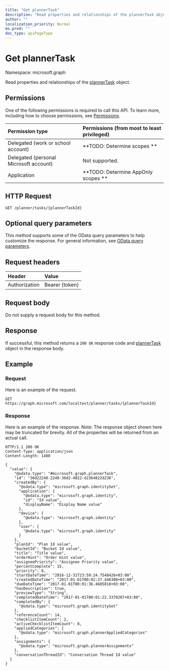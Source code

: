 ```yaml
---
title: "Get plannerTask"
description: "Read properties and relationships of the plannerTask object."
author: ""
localization_priority: Normal
ms.prod: ""
doc_type: apiPageType
---
```


# Get plannerTask

Namespace: microsoft.graph

Read properties and relationships of the [plannerTask](../resources/plannertask.md) object.

## Permissions
One of the following permissions is required to call this API. To learn more, including how to choose permissions, see [Permissions](/concepts/permissions-reference.md).

|Permission type|Permissions (from most to least privileged)|
|:---|:---|
|Delegated (work or school account)|**TODO: Determine scopes **|
|Delegated (personal Microsoft account)|Not supported.|
|Application|**TODO: Determine AppOnly scopes **|

## HTTP Request
<!-- {
  "blockType": "ignored"
}
-->
``` http
GET /planner/tasks/{plannerTaskId}
```

## Optional query parameters
This method supports some of the OData query parameters to help customize the response. For general information, see [OData query parameters](/graph/query-parameters).

## Request headers
|Header|Value|
|:---|:---|
|Authorization|Bearer {token}|

## Request body
Do not supply a request body for this method.

## Response
If successful, this method returns a `200 OK` response code and [plannerTask](../resources/plannertask.md) object in the response body.

## Example

### Request
Here is an example of the request.
<!-- {
  "blockType": "request",
  "name": "get_plannertask"
}
-->
``` http
GET https://graph.microsoft.com/localtest/planner/tasks/{plannerTaskId}
```

### Response
Here is an example of the response. Note: The response object shown here may be truncated for brevity. All of the properties will be returned from an actual call.
<!-- {
  "blockType": "response",
  "truncated": true,
  "@odata.type": "microsoft.graph.plannerTask"
}
-->
``` http
HTTP/1.1 200 OK
Content-Type: application/json
Content-Length: 1480

{
  "value": {
    "@odata.type": "#microsoft.graph.plannerTask",
    "id": "36d22248-2248-36d2-4822-d2364822d236",
    "createdBy": {
      "@odata.type": "microsoft.graph.identitySet",
      "application": {
        "@odata.type": "microsoft.graph.identity",
        "id": "Id value",
        "displayName": "Display Name value"
      },
      "device": {
        "@odata.type": "microsoft.graph.identity"
      },
      "user": {
        "@odata.type": "microsoft.graph.identity"
      }
    },
    "planId": "Plan Id value",
    "bucketId": "Bucket Id value",
    "title": "Title value",
    "orderHint": "Order Hint value",
    "assigneePriority": "Assignee Priority value",
    "percentComplete": 15,
    "priority": 8,
    "startDateTime": "2016-12-31T23:59:24.7548426+03:00",
    "createdDateTime": "2017-01-01T00:02:37.446308+03:00",
    "dueDateTime": "2017-01-01T00:01:36.4685818+03:00",
    "hasDescription": true,
    "previewType": "String",
    "completedDateTime": "2017-01-01T00:01:22.3370207+03:00",
    "completedBy": {
      "@odata.type": "microsoft.graph.identitySet"
    },
    "referenceCount": 14,
    "checklistItemCount": 2,
    "activeChecklistItemCount": 8,
    "appliedCategories": {
      "@odata.type": "microsoft.graph.plannerAppliedCategories"
    },
    "assignments": {
      "@odata.type": "microsoft.graph.plannerAssignments"
    },
    "conversationThreadId": "Conversation Thread Id value"
  }
}
```

